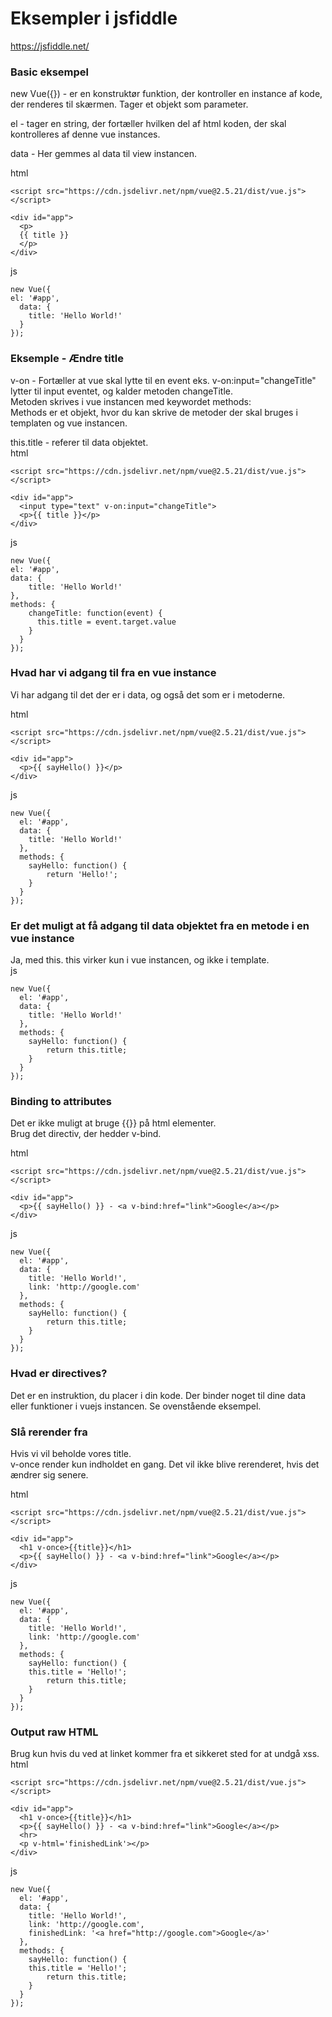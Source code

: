 # Eksempler i jsfiddle
https://jsfiddle.net/

### Basic eksempel
new Vue({}) - er en konstruktør funktion, der kontroller en instance af kode, der renderes til skærmen.
	Tager et objekt som parameter.

el - tager en string, der fortæller hvilken del af html koden, der skal kontrolleres af denne vue instances.

data - Her gemmes al data til view instancen. 

html
```
<script src="https://cdn.jsdelivr.net/npm/vue@2.5.21/dist/vue.js"></script>

<div id="app">
  <p>
  {{ title }}
  </p>
</div>
```
js
```
new Vue({
el: '#app',
  data: {
    title: 'Hello World!'
  }
});
```

### Eksemple - Ændre title
v-on - Fortæller at vue skal lytte til en event eks. v-on:input="changeTitle" lytter til input eventet, og kalder metoden changeTitle.  
Metoden skrives i vue instancen med keywordet methods:  
Methods er et objekt, hvor du kan skrive de metoder der skal bruges i templaten og vue instancen.  

this.title - referer til data objektet.  
html
```
<script src="https://cdn.jsdelivr.net/npm/vue@2.5.21/dist/vue.js"></script>

<div id="app">
  <input type="text" v-on:input="changeTitle">
  <p>{{ title }}</p>
</div>
```
js
```
new Vue({
el: '#app',
data: {
	title: 'Hello World!'
},
methods: {
    changeTitle: function(event) {
      this.title = event.target.value
    }
  }
});
```
### Hvad har vi adgang til fra en vue instance
Vi har adgang til det der er i data, og også det som er i metoderne.

html  
```
<script src="https://cdn.jsdelivr.net/npm/vue@2.5.21/dist/vue.js"></script>

<div id="app">
  <p>{{ sayHello() }}</p>
</div>
```
js  
```
new Vue({
  el: '#app',
  data: {
    title: 'Hello World!'
  }, 
  methods: {
  	sayHello: function() {
    	return 'Hello!';
    }
  }
});
```
### Er det muligt at få adgang til data objektet fra en metode i en vue instance
Ja, med this. this virker kun i vue instancen, og ikke i template.  
js  
```
new Vue({
  el: '#app',
  data: {
    title: 'Hello World!'
  }, 
  methods: {
  	sayHello: function() {
    	return this.title;
    }
  }
});
```
### Binding to attributes
Det er ikke muligt at bruge {{}} på html elementer.  
Brug det directiv, der hedder v-bind.  

html  
```
<script src="https://cdn.jsdelivr.net/npm/vue@2.5.21/dist/vue.js"></script>

<div id="app">
  <p>{{ sayHello() }} - <a v-bind:href="link">Google</a></p>
</div>
```
js  
```
new Vue({
  el: '#app',
  data: {
    title: 'Hello World!',
    link: 'http://google.com'
  }, 
  methods: {
  	sayHello: function() {
    	return this.title;
    }
  }
});
```

### Hvad er directives?
Det er en instruktion, du placer i din kode. Der binder noget til dine data eller funktioner i vuejs instancen. Se ovenstående eksempel.  

### Slå rerender fra
Hvis vi vil beholde vores title.  
v-once render kun indholdet en gang. Det vil ikke blive rerenderet, hvis det ændrer sig senere.  

html
```
<script src="https://cdn.jsdelivr.net/npm/vue@2.5.21/dist/vue.js"></script>

<div id="app">
  <h1 v-once>{{title}}</h1>
  <p>{{ sayHello() }} - <a v-bind:href="link">Google</a></p>
</div>
```
js
```
new Vue({
  el: '#app',
  data: {
    title: 'Hello World!',
    link: 'http://google.com'
  }, 
  methods: {
  	sayHello: function() {
    this.title = 'Hello!';
    	return this.title;
    }
  }
});
```
### Output raw HTML
Brug kun hvis du ved at linket kommer fra et sikkeret sted for at undgå xss.  
html
```
<script src="https://cdn.jsdelivr.net/npm/vue@2.5.21/dist/vue.js"></script>

<div id="app">
  <h1 v-once>{{title}}</h1>
  <p>{{ sayHello() }} - <a v-bind:href="link">Google</a></p>
  <hr>
  <p v-html='finishedLink'></p>
</div>
```
js
```
new Vue({
  el: '#app',
  data: {
    title: 'Hello World!',
    link: 'http://google.com',
    finishedLink: '<a href="http://google.com">Google</a>'
  }, 
  methods: {
  	sayHello: function() {
    this.title = 'Hello!';
    	return this.title;
    }
  }
});
```
